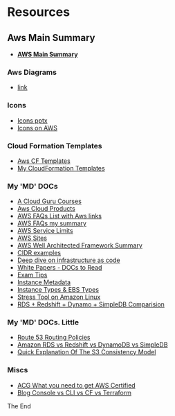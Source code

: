 <a id="top" />

# Resources

## Aws Main Summary
* **[AWS Main Summary](aws-main-summary.md)**


### Aws Diagrams 
* [link](aws-diagrams/readme.md)

### Icons
* [Icons pptx](aws-icons/AWS_Simple_Icons_PPT_v17.10.12.pptx)
* [Icons on AWS](https://aws.amazon.com/architecture/icons/)

### Cloud Formation Templates
* [Aws CF Templates](aws-template-samples)
* [My CloudFormation Templates](cloud-formation-templates)

### My 'MD' DOCs
* [A Cloud Guru Courses](docs-md/a-cloud-guru-courses.md)
* [Aws Cloud Products](docs-md/aws-cloud-products.md)
* [AWS FAQs List with Aws links](docs-md/aws-faqs-list.md)
* [AWS FAQs my summary](docs-md/aws-faqs-summary.md)
* [AWS Service Limits](docs-md/aws-limits.md)
* [AWS Sites](docs-md/aws-sites.md)
* [AWS Well Architected Framework Summary](docs-md/aws-well-architected-framework.md)
* [CIDR examples](docs-md/cidr-examples.md)
* [Deep dive on infrastructure as code](docs-md/deep-dive-on-infrastructure-as-code.md)
* [White Papers - DOCs to Read](docs-md/docs-to-read.md/#wp)
* [Exam Tips](docs-md/exam-tips.md)
* [Instance Metadata](docs-md/instance-metadada.md)
* [Instance Types & EBS Types](docs-md/instance-types.md)
* [Stress Tool on Amazon Linux](docs-md/stress-on-amazon-linux.md)
* [RDS + Redshift + Dynamo + SimpleDB Comparision](https://www.cloudberrylab.com/blog/aws-database-services-complete-overview-rds-vs-redshift-vs-dynamodb-vs-simpledb/)


### My 'MD' DOCs. Little
* [Route 53 Routing Policies](docs-md/others.md/#route-53-routing-policies)
* [Amazon RDS vs Redshift vs DynamoDB vs SimpleDB](docs-md/others.md/#amazon-rds-vs-redshift-vs-dynamodb-vs-simpledb)
* [Quick Explanation Of The S3 Consistency Model](docs-md/others.md/#quick-explanation-of-the-s3-consistency-model)







### Miscs
* [ACG What you need to get AWS Certified](https://read.acloud.guru/what-you-need-to-get-aws-certified-5937e613b10f)
* [Blog Console vs CLI vs CF vs Terraform](https://medium.com/tieto-developers/how-to-create-and-manage-resources-in-amazon-web-services-infrastructure-f9af85b77c4a)


The End